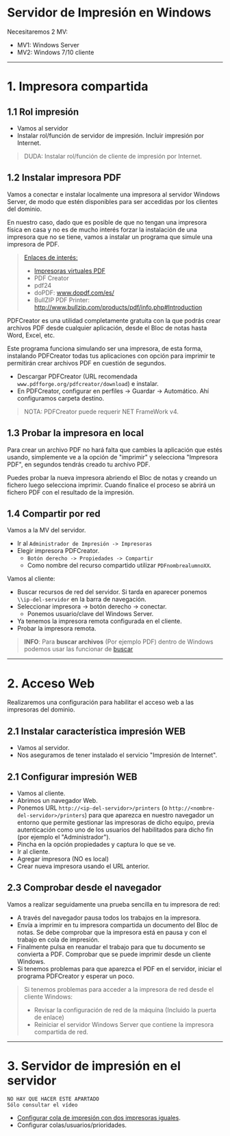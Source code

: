 
# Servidor de Impresión en Windows

Necesitaremos 2 MV:
* MV1: Windows Server
* MV2: Windows 7/10 cliente

---

# 1. Impresora compartida

## 1.1 Rol impresión

* Vamos al servidor
* Instalar rol/función de servidor de impresión. Incluir impresión por Internet.

> DUDA: Instalar rol/función de cliente de impresión por Internet.

## 1.2 Instalar impresora PDF

Vamos a conectar e instalar localmente una impresora al servidor Windows Server, de modo que estén disponibles para ser accedidas por los clientes del dominio.

En nuestro caso, dado que es posible de que no tengan una impresora física en casa y no es de mucho interés forzar la instalación de una impresora que no se tiene, vamos a instalar un programa que simule una impresora de PDF.

> [Enlaces de interés:](http://www3.gobiernodecanarias.org/medusa/eforma/campus/mod/page/view.php?id=748283)
>
> * [Impresoras virtuales PDF](http://www.genbeta.com/herramientas/impresoras-virtuales-pdf-tres-alternativas-gratuitas-en-espanol)
> * PDF Creator
> * pdf24
> * doPDF: www.dopdf.com/es/
> * BullZIP PDF Printer: http://www.bullzip.com/products/pdf/info.php#Introduction

PDFCreator es una utilidad completamente gratuita con la que podrás crear archivos PDF desde cualquier aplicación, desde el Bloc de notas hasta Word, Excel, etc.

Este programa funciona simulando ser una impresora, de esta forma, instalando PDFCreator todas tus aplicaciones con opción para imprimir te permitirán crear archivos PDF en cuestión de segundos.

* Descargar PDFCreator (URL recomendada `www.pdfforge.org/pdfcreator/download`) e instalar.
* En PDFCreator, configurar en perfiles -> Guardar -> Automático. Ahí configuramos carpeta destino.

> NOTA: PDFCreator puede requerir NET FrameWork v4.

## 1.3 Probar la impresora en local

Para crear un archivo PDF no hará falta que cambies la aplicación que estés usando, simplemente ve a la opción de "imprimir" y selecciona "Impresora PDF", en segundos tendrás creado tu archivo PDF.

Puedes probar la nueva impresora abriendo el Bloc de notas y creando un fichero luego selecciona imprimir. Cuando finalice el proceso se abrirá un fichero PDF con el resultado de la impresión.

## 1.4 Compartir por red

Vamos a la MV del servidor.
* Ir al `Administrador de Impresión -> Impresoras`
* Elegir impresora PDFCreator.
    * `Botón derecho -> Propiedades -> Compartir`
    * Como nombre del recurso compartido utilizar `PDFnombrealumnoXX`.

Vamos al cliente:
* Buscar recursos de red del servidor. Si tarda en aparecer ponemos `\\ip-del-servidor` en la barra de navegación.
* Seleccionar impresora -> botón derecho -> conectar.
    * Ponemos usuario/clave del Windows Server.
* Ya tenemos la impresora remota configurada en el cliente.
* Probar la impresora remota.

> **INFO**: Para **buscar archivos** (Por ejemplo PDF) dentro de Windows podemos usar las funcionar de [buscar](https://www.islabit.com/10080/una-mejor-forma-de-buscar-archivos-en-windows-7.html)

---

# 2. Acceso Web

Realizaremos una configuración para habilitar el acceso web a las impresoras del dominio.

## 2.1 Instalar característica impresión WEB

* Vamos al servidor.
* Nos aseguramos de tener instalado el servicio "Impresión de Internet".

## 2.1 Configurar impresión WEB

* Vamos al cliente.
* Abrimos un navegador Web.
* Ponemos URL `http://<ip-del-servidor>/printers`
(o `http://<nombre-del-servidor>/printers`) para que aparezca en nuestro navegador un entorno que permite gestionar las impresoras de dicho equipo, previa autenticación como uno de los usuarios del habilitados para dicho fin (por ejemplo el "Administrador").
* Pincha en la opción propiedades y captura lo que se ve.
* Ir al cliente.
* Agregar impresora (NO es local)
* Crear nueva impresora usando el URL anterior.

## 2.3 Comprobar desde el navegador

Vamos a realizar seguidamente una prueba sencilla en tu impresora de red:
* A través del navegador pausa todos los trabajos en la impresora.
* Envía a imprimir en tu impresora compartida un documento del Bloc de notas. Se debe comprobar que la impresora está en pausa y con el trabajo en cola de impresión.
* Finalmente pulsa en reanudar el trabajo para que tu documento se convierta a PDF.
Comprobar que se puede imprimir desde un cliente Windows.
* Si tenemos problemas para que aparezca el PDF en el servidor, iniciar el
programa PDFCreator y esperar un poco.

> Si tenemos problemas para acceder a la impresora de red desde el cliente Windows:
> * Revisar la configuración de red de la máquina (Incluido la puerta de enlace)
> * Reiniciar el servidor Windows Server que contiene la impresora compartida de red.

---

# 3. Servidor de impresión en el servidor

```
NO HAY QUE HACER ESTE APARTADO
Sólo consultar el vídeo
```
* [Configurar cola de impresión con dos impresoras iguales](https://www.youtube.com/watch?v=mYWEEv1RdZs).
* Configurar colas/usuarios/prioridades.
